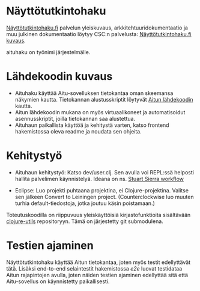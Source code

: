 Näyttötutkintohaku
==================

[Näyttötutkintohaku.fi](http://www.nayttotutkintohaku.fi/) palvelun yleiskuvaus, arkkitehtuuridokumentaatio ja muu julkinen dokumentaatio löytyy CSC:n palvelusta: [Näyttötutkintohaku.fi kuvaus](https://confluence.csc.fi/pages/viewpage.action?pageId=58826670).

aituhaku on työnimi järjestelmälle.

# Lähdekoodin kuvaus

* Aituhaku käyttää Aitu-sovelluksen tietokantaa oman skeemansa näkymien kautta. Tietokannan alustusskriptit löytyvät [Aitun lähdekoodin](https://github.com/Opetushallitus/aitu) kautta.
* Aitun lähdekoodin mukana on myös virtuaalikoneet ja automatisoidut asennusskriptit, joilla tietokannan saa alustettua. 
* Aituhaun paikallista käyttöä ja kehitystä varten, katso frontend hakemistossa oleva readme ja noudata sen ohjeita.

# Kehitystyö

* Aituhaun kehitystyö: Katso dev/user.clj. Sen avulla voi REPL:ssä helposti hallita palvelimen käynnistelyä. 
 Ideana on ns. [Stuart Sierra workflow](http://thinkrelevance.com/blog/2013/06/04/clojure-workflow-reloaded)

* Eclipse: Luo projekti puhtaana projektina, ei Clojure-projektina. Valitse sen jälkeen Convert to Leiningen project.
   (Counterclockwise luo muuten turhia default-tiedostoja, jotka joutuu käsin poistamaan.)

Toteutuskoodilla on riippuvuus yleiskäyttöisiä kirjastofunktioita sisältävään [clojure-utils](https://github.com/Opetushallitus/clojure-utils) repositoryyn. Tämä on järjestetty git submodulena.

# Testien ajaminen

Näyttötutkintohaku käyttää Aitun tietokantaa, joten myös testit edellyttävät tätä. Lisäksi end-to-end selaintestit hakemistossa *e2e* luovat testidataa Aitun rajapintojen avulla, joten näiden testien ajaminen edellyttää sitä että Aitu-sovellus on käynnistetty paikallisesti.



